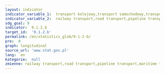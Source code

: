 ```yaml
---
layout: indicator
indicator_variable_1:  transport kolejowy,transport samochodowy,transport rurociągowy,transport morski,śródlądowy transport wodny,transport lotniczy
indicator_variable_2:  railway transport,road transport,pipeline transport,maritime transport fleet,transport by inland waterway fleet,air transport
sdg_goal: 9
indicator:  9.1.2.b
target_id:  '9.1.2.b'
permalink: /en/statistics_glob/9-1-2-b/
pre:  0
graph: longitudinal
source_url: 'www.stat.gov.pl'
lang:  en
kategorie:  null
zmienne: railway transport,road transport,pipeline transport,maritime transport fleet,transport by inland waterway fleet,air transport
---
```

